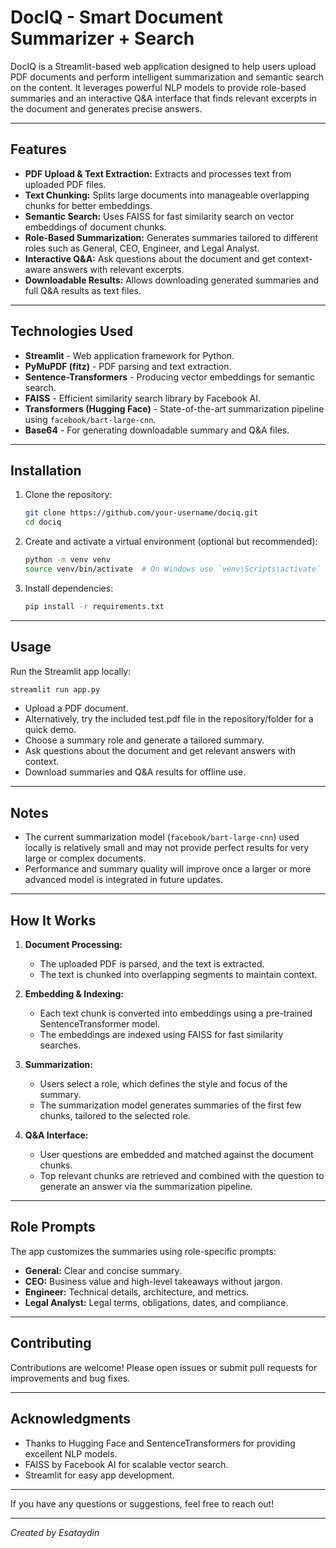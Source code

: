 # DocIQ - Smart Document Summarizer + Search

DocIQ is a Streamlit-based web application designed to help users upload PDF documents and perform intelligent summarization and semantic search on the content. It leverages powerful NLP models to provide role-based summaries and an interactive Q&A interface that finds relevant excerpts in the document and generates precise answers.

---

## Features

- **PDF Upload & Text Extraction:** Extracts and processes text from uploaded PDF files.
- **Text Chunking:** Splits large documents into manageable overlapping chunks for better embeddings.
- **Semantic Search:** Uses FAISS for fast similarity search on vector embeddings of document chunks.
- **Role-Based Summarization:** Generates summaries tailored to different roles such as General, CEO, Engineer, and Legal Analyst.
- **Interactive Q&A:** Ask questions about the document and get context-aware answers with relevant excerpts.
- **Downloadable Results:** Allows downloading generated summaries and full Q&A results as text files.

---

## Technologies Used

- **Streamlit** - Web application framework for Python.
- **PyMuPDF (fitz)** - PDF parsing and text extraction.
- **Sentence-Transformers** - Producing vector embeddings for semantic search.
- **FAISS** - Efficient similarity search library by Facebook AI.
- **Transformers (Hugging Face)** - State-of-the-art summarization pipeline using `facebook/bart-large-cnn`.
- **Base64** - For generating downloadable summary and Q&A files.

---

## Installation

1. Clone the repository:
   ```bash
   git clone https://github.com/your-username/dociq.git
   cd dociq
   ```

2. Create and activate a virtual environment (optional but recommended):

   ```bash
   python -m venv venv
   source venv/bin/activate  # On Windows use `venv\Scripts\activate`
   ```

3. Install dependencies:

   ```bash
   pip install -r requirements.txt
   ```
   
---

## Usage

Run the Streamlit app locally:

```bash
streamlit run app.py
```

* Upload a PDF document.
* Alternatively, try the included test.pdf file in the repository/folder for a quick demo.
* Choose a summary role and generate a tailored summary.
* Ask questions about the document and get relevant answers with context.
* Download summaries and Q\&A results for offline use.

---

## Notes

- The current summarization model (`facebook/bart-large-cnn`) used locally is relatively small and may not provide perfect results for very large or complex documents.
- Performance and summary quality will improve once a larger or more advanced model is integrated in future updates.

---

## How It Works

1. **Document Processing:**

   * The uploaded PDF is parsed, and the text is extracted.
   * The text is chunked into overlapping segments to maintain context.

2. **Embedding & Indexing:**

   * Each text chunk is converted into embeddings using a pre-trained SentenceTransformer model.
   * The embeddings are indexed using FAISS for fast similarity searches.

3. **Summarization:**

   * Users select a role, which defines the style and focus of the summary.
   * The summarization model generates summaries of the first few chunks, tailored to the selected role.

4. **Q\&A Interface:**

   * User questions are embedded and matched against the document chunks.
   * Top relevant chunks are retrieved and combined with the question to generate an answer via the summarization pipeline.

---

## Role Prompts

The app customizes the summaries using role-specific prompts:

* **General:** Clear and concise summary.
* **CEO:** Business value and high-level takeaways without jargon.
* **Engineer:** Technical details, architecture, and metrics.
* **Legal Analyst:** Legal terms, obligations, dates, and compliance.

---

## Contributing

Contributions are welcome! Please open issues or submit pull requests for improvements and bug fixes.

---

## Acknowledgments

* Thanks to Hugging Face and SentenceTransformers for providing excellent NLP models.
* FAISS by Facebook AI for scalable vector search.
* Streamlit for easy app development.

---

If you have any questions or suggestions, feel free to reach out!

---

*Created by Esataydin*

